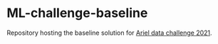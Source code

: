 # ML-challenge-baseline
Repository hosting the baseline solution for [Ariel data challenge 2021](https://www.ariel-datachallenge.space/).

